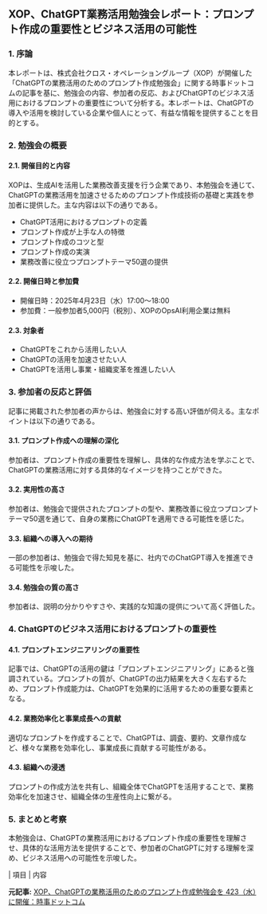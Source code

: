 ## XOP、ChatGPT業務活用勉強会レポート：プロンプト作成の重要性とビジネス活用の可能性

### 1. 序論

本レポートは、株式会社クロス・オペレーショングループ（XOP）が開催した「ChatGPTの業務活用のためのプロンプト作成勉強会」に関する時事ドットコムの記事を基に、勉強会の内容、参加者の反応、およびChatGPTのビジネス活用におけるプロンプトの重要性について分析する。本レポートは、ChatGPTの導入や活用を検討している企業や個人にとって、有益な情報を提供することを目的とする。

### 2. 勉強会の概要

#### 2.1. 開催目的と内容

XOPは、生成AIを活用した業務改善支援を行う企業であり、本勉強会を通じて、ChatGPTの業務活用を加速させるためのプロンプト作成技術の基礎と実践を参加者に提供した。主な内容は以下の通りである。

* ChatGPT活用におけるプロンプトの定義
* プロンプト作成が上手な人の特徴
* プロンプト作成のコツと型
* プロンプト作成の実演
* 業務改善に役立つプロンプトテーマ50選の提供

#### 2.2. 開催日時と参加費

* 開催日時：2025年4月23日（水）17:00～18:00
* 参加費：一般参加者5,000円（税別）、XOPのOpsAI利用企業は無料

#### 2.3. 対象者

* ChatGPTをこれから活用したい人
* ChatGPTの活用を加速させたい人
* ChatGPTを活用し事業・組織変革を推進したい人

### 3. 参加者の反応と評価

記事に掲載された参加者の声からは、勉強会に対する高い評価が伺える。主なポイントは以下の通りである。

#### 3.1. プロンプト作成への理解の深化

参加者は、プロンプト作成の重要性を理解し、具体的な作成方法を学ぶことで、ChatGPTの業務活用に対する具体的なイメージを持つことができた。

#### 3.2. 実用性の高さ

参加者は、勉強会で提供されたプロンプトの型や、業務改善に役立つプロンプトテーマ50選を通じて、自身の業務にChatGPTを適用できる可能性を感じた。

#### 3.3. 組織への導入への期待

一部の参加者は、勉強会で得た知見を基に、社内でのChatGPT導入を推進できる可能性を示唆した。

#### 3.4. 勉強会の質の高さ

参加者は、説明の分かりやすさや、実践的な知識の提供について高く評価した。

### 4. ChatGPTのビジネス活用におけるプロンプトの重要性

#### 4.1. プロンプトエンジニアリングの重要性

記事では、ChatGPTの活用の鍵は「プロンプトエンジニアリング」にあると強調されている。プロンプトの質が、ChatGPTの出力結果を大きく左右するため、プロンプト作成能力は、ChatGPTを効果的に活用するための重要な要素となる。

#### 4.2. 業務効率化と事業成長への貢献

適切なプロンプトを作成することで、ChatGPTは、調査、要約、文章作成など、様々な業務を効率化し、事業成長に貢献する可能性がある。

#### 4.3. 組織への浸透

プロンプトの作成方法を共有し、組織全体でChatGPTを活用することで、業務効率化を加速させ、組織全体の生産性向上に繋がる。

### 5. まとめと考察

本勉強会は、ChatGPTの業務活用におけるプロンプト作成の重要性を理解させ、具体的な活用方法を提供することで、参加者のChatGPTに対する理解を深め、ビジネス活用への可能性を示唆した。

| 項目 | 内容 

**元記事:** [XOP、ChatGPTの業務活用のためのプロンプト作成勉強会を 423（水）に開催：時事ドットコム](https://www.jiji.com/jc/article?k=000000245.000022617&g=prt)